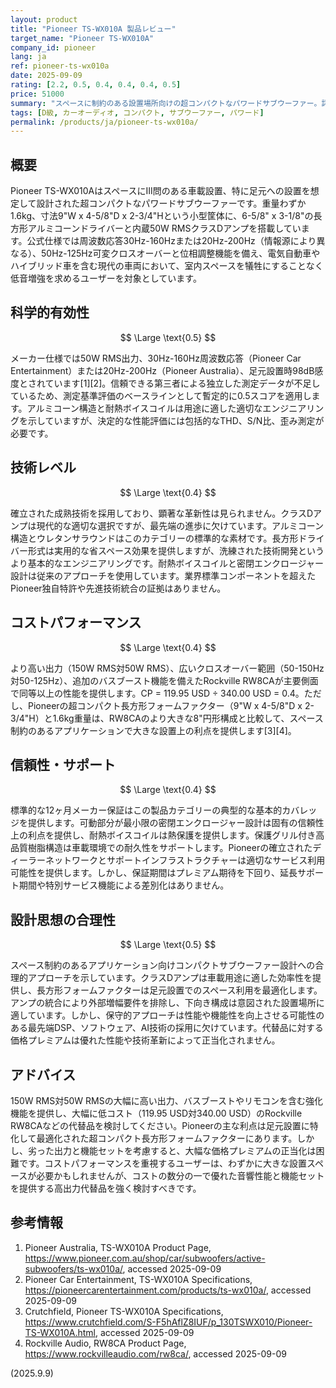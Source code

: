 ```yaml
---
layout: product
title: "Pioneer TS-WX010A 製品レビュー"
target_name: "Pioneer TS-WX010A"
company_id: pioneer
lang: ja
ref: pioneer-ts-wx010a
date: 2025-09-09
rating: [2.2, 0.5, 0.4, 0.4, 0.4, 0.5]
price: 51000
summary: "スペースに制約のある設置場所向けの超コンパクトなパワードサブウーファー。詳細な測定データの欠如により科学的有効性に限界あり"
tags: [D級, カーオーディオ, コンパクト, サブウーファー, パワード]
permalink: /products/ja/pioneer-ts-wx010a/
---
```

## 概要

Pioneer TS-WX010AはスペースにIII問のある車載設置、特に足元への設置を想定して設計された超コンパクトなパワードサブウーファーです。重量わずか1.6kg、寸法9"W x 4-5/8"D x 2-3/4"Hという小型筐体に、6-5/8" x 3-1/8"の長方形アルミコーンドライバーと内蔵50W RMSクラスDアンプを搭載しています。公式仕様では周波数応答30Hz-160Hzまたは20Hz-200Hz（情報源により異なる）、50Hz-125Hz可変クロスオーバーと位相調整機能を備え、電気自動車やハイブリッド車を含む現代の車両において、室内スペースを犠牲にすることなく低音増強を求めるユーザーを対象としています。

## 科学的有効性

$$ \Large \text{0.5} $$

メーカー仕様では50W RMS出力、30Hz-160Hz周波数応答（Pioneer Car Entertainment）または20Hz-200Hz（Pioneer Australia）、足元設置時98dB感度とされています[1][2]。信頼できる第三者による独立した測定データが不足しているため、測定基準評価のベースラインとして暫定的に0.5スコアを適用します。アルミコーン構造と耐熱ボイスコイルは用途に適した適切なエンジニアリングを示していますが、決定的な性能評価には包括的なTHD、S/N比、歪み測定が必要です。

## 技術レベル

$$ \Large \text{0.4} $$

確立された成熟技術を採用しており、顕著な革新性は見られません。クラスDアンプは現代的な適切な選択ですが、最先端の進歩に欠けています。アルミコーン構造とウレタンサラウンドはこのカテゴリーの標準的な素材です。長方形ドライバー形式は実用的な省スペース効果を提供しますが、洗練された技術開発というより基本的なエンジニアリングです。耐熱ボイスコイルと密閉エンクロージャー設計は従来のアプローチを使用しています。業界標準コンポーネントを超えたPioneer独自特許や先進技術統合の証拠はありません。

## コストパフォーマンス

$$ \Large \text{0.4} $$

より高い出力（150W RMS対50W RMS）、広いクロスオーバー範囲（50-150Hz対50-125Hz）、追加のバスブースト機能を備えたRockville RW8CAが主要側面で同等以上の性能を提供します。CP = 119.95 USD ÷ 340.00 USD = 0.4。ただし、Pioneerの超コンパクト長方形フォームファクター（9"W x 4-5/8"D x 2-3/4"H）と1.6kg重量は、RW8CAのより大きな8"円形構成と比較して、スペース制約のあるアプリケーションで大きな設置上の利点を提供します[3][4]。

## 信頼性・サポート

$$ \Large \text{0.4} $$

標準的な12ヶ月メーカー保証はこの製品カテゴリーの典型的な基本的カバレッジを提供します。可動部分が最小限の密閉エンクロージャー設計は固有の信頼性上の利点を提供し、耐熱ボイスコイルは熱保護を提供します。保護グリル付き高品質樹脂構造は車載環境での耐久性をサポートします。Pioneerの確立されたディーラーネットワークとサポートインフラストラクチャーは適切なサービス利用可能性を提供します。しかし、保証期間はプレミアム期待を下回り、延長サポート期間や特別サービス機能による差別化はありません。

## 設計思想の合理性

$$ \Large \text{0.5} $$

スペース制約のあるアプリケーション向けコンパクトサブウーファー設計への合理的アプローチを示しています。クラスDアンプは車載用途に適した効率性を提供し、長方形フォームファクターは足元設置でのスペース利用を最適化します。アンプの統合により外部増幅要件を排除し、下向き構成は意図された設置場所に適しています。しかし、保守的アプローチは性能や機能性を向上させる可能性のある最先端DSP、ソフトウェア、AI技術の採用に欠けています。代替品に対する価格プレミアムは優れた性能や技術革新によって正当化されません。

## アドバイス

150W RMS対50W RMSの大幅に高い出力、バスブーストやリモコンを含む強化機能を提供し、大幅に低コスト（119.95 USD対340.00 USD）のRockville RW8CAなどの代替品を検討してください。Pioneerの主な利点は足元設置に特化して最適化された超コンパクト長方形フォームファクターにあります。しかし、劣った出力と機能セットを考慮すると、大幅な価格プレミアムの正当化は困難です。コストパフォーマンスを重視するユーザーは、わずかに大きな設置スペースが必要かもしれませんが、コストの数分の一で優れた音響性能と機能セットを提供する高出力代替品を強く検討すべきです。

## 参考情報

1. Pioneer Australia, TS-WX010A Product Page, https://www.pioneer.com.au/shop/car/subwoofers/active-subwoofers/ts-wx010a/, accessed 2025-09-09
2. Pioneer Car Entertainment, TS-WX010A Specifications, https://pioneercarentertainment.com/products/ts-wx010a/, accessed 2025-09-09
3. Crutchfield, Pioneer TS-WX010A Specifications, https://www.crutchfield.com/S-F5hAflZ8IUF/p_130TSWX010/Pioneer-TS-WX010A.html, accessed 2025-09-09
4. Rockville Audio, RW8CA Product Page, https://www.rockvilleaudio.com/rw8ca/, accessed 2025-09-09

(2025.9.9)